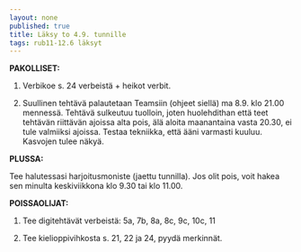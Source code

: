 ```yaml
---
layout: none
published: true
title: Läksy to 4.9. tunnille
tags: rub11-12.6 läksyt
---
```

**PAKOLLISET:**

1. Verbikoe s. 24 verbeistä + heikot verbit. 

2. Suullinen tehtävä palautetaan Teamsiin (ohjeet siellä) ma 8.9. klo 21.00 mennessä. Tehtävä sulkeutuu tuolloin, joten huolehdithan että teet tehtävän riittävän ajoissa alta pois, älä aloita maanantaina vasta 20.30, ei tule valmiiksi ajoissa. Testaa tekniikka, että ääni varmasti kuuluu. Kasvojen tulee näkyä.


**PLUSSA:**

Tee halutessasi harjoitusmoniste (jaettu tunnilla). Jos olit pois, voit hakea sen minulta keskiviikkona klo 9.30 tai klo 11.00.

**POISSAOLIJAT:**

1. Tee digitehtävät verbeistä: 5a, 7b, 8a, 8c, 9c, 10c, 11

2. Tee kielioppivihkosta s. 21, 22 ja 24, pyydä merkinnät.